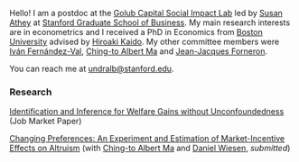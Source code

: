Hello! I am a postdoc at the [Golub Capital Social Impact Lab](https://www.gsb.stanford.edu/faculty-research/centers-initiatives/sil) led by [Susan Athey](https://athey.people.stanford.edu) at [Stanford Graduate School of Business](https://www.gsb.stanford.edu). My main research interests are in econometrics and I received a PhD in Economics from [Boston University](https://www.bu.edu/econ/) advised by [Hiroaki Kaido](http://people.bu.edu/hkaido/). My other committee members were [Iván Fernández-Val](https://sites.bu.edu/ivanf/), [Ching-to Albert Ma](https://people.bu.edu/ma/) and [Jean-Jacques Forneron](http://jjforneron.com).

You can reach me at [undralb@stanford.edu](mailto:undralb@stanford.edu).

### Research

[Identification and Inference for Welfare Gains without Unconfoundedness](https://github.com/undara/undara.github.io/blob/main/Byambadalai_JMP.pdf) (Job Market Paper)

[Changing Preferences: An Experiment and Estimation of Market-Incentive Effects on Altruism](https://github.com/undara/undara.github.io/blob/main/preferences-market_Nov2021.pdf)
(with [Ching-to Albert Ma](http://people.bu.edu/ma/) and [Daniel Wiesen](https://sites.google.com/site/danielwiesen1/), _submitted_)

